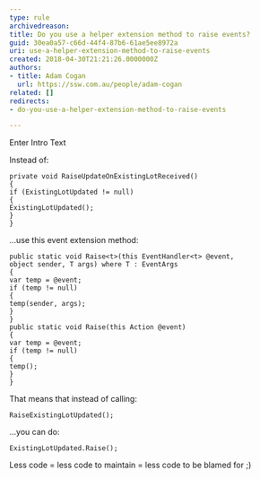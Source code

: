 ```yaml
---
type: rule
archivedreason: 
title: Do you use a helper extension method to raise events?
guid: 30ea0a57-c66d-44f4-87b6-61ae5ee8972a
uri: use-a-helper-extension-method-to-raise-events
created: 2018-04-30T21:21:26.0000000Z
authors:
- title: Adam Cogan
  url: https://ssw.com.au/people/adam-cogan
related: []
redirects:
- do-you-use-a-helper-extension-method-to-raise-events

---
```


Enter Intro Text

<!--endintro-->

Instead of:



```
private void RaiseUpdateOnExistingLotReceived()
{
if (ExistingLotUpdated != null)
{
ExistingLotUpdated();
}
}
```



...use this event extension method:



```
public static void Raise<t>(this EventHandler<t> @event,
object sender, T args) where T : EventArgs
{
var temp = @event;
if (temp != null)
{
temp(sender, args);
}
}
public static void Raise(this Action @event)
{
var temp = @event;
if (temp != null)
{
temp();
}
}
```



That means that instead of calling:



```
RaiseExistingLotUpdated();
```



...you can do:



```
ExistingLotUpdated.Raise();
```



Less code = less code to maintain = less code to be blamed for ;)
